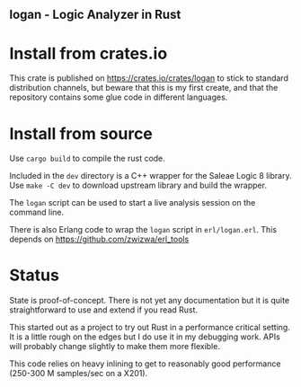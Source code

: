 logan - Logic Analyzer in Rust
------------------------------

# Install from crates.io

This crate is published on https://crates.io/crates/logan to stick to
standard distribution channels, but beware that this is my first
create, and that the repository contains some glue code in different
languages.


# Install from source

Use `cargo build` to compile the rust code.

Included in the `dev` directory is a C++ wrapper for the Saleae Logic
8 library.  Use `make -C dev` to download upstream library and build
the wrapper.

The `logan` script can be used to start a live analysis session on the
command line.

There is also Erlang code to wrap the `logan` script in
`erl/logan.erl`.  This depends on https://github.com/zwizwa/erl_tools


# Status

State is proof-of-concept.  There is not yet any documentation but it
is quite straightforward to use and extend if you read Rust.

This started out as a project to try out Rust in a performance
critical setting.  It is a little rough on the edges but I do use it
in my debugging work.  APIs will probably change slightly to make them
more flexible.

This code relies on heavy inlining to get to reasonably good
performance (250-300 M samples/sec on a X201).

